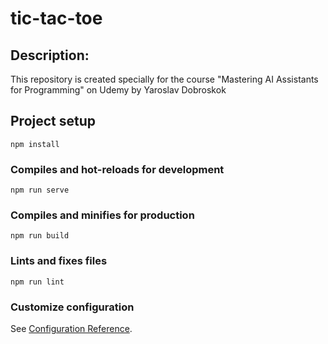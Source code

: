 # tic-tac-toe

## Description:

This repository is created specially for the course "Mastering AI Assistants for Programming" on Udemy by Yaroslav Dobroskok

## Project setup
```
npm install
```

### Compiles and hot-reloads for development
```
npm run serve
```

### Compiles and minifies for production
```
npm run build
```

### Lints and fixes files
```
npm run lint
```

### Customize configuration
See [Configuration Reference](https://cli.vuejs.org/config/).
